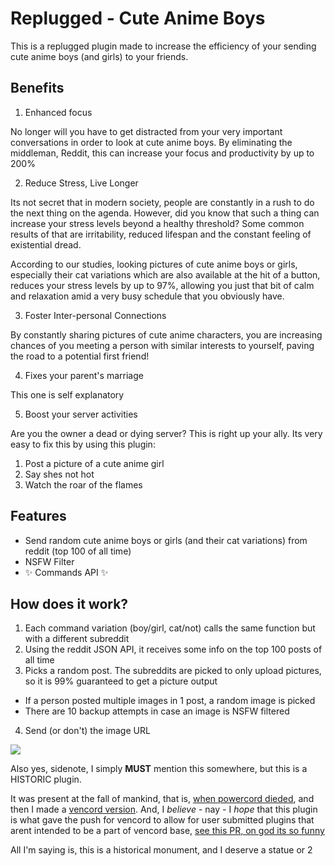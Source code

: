 # Replugged - Cute Anime Boys

This is a replugged plugin made to increase the efficiency of your sending cute anime boys (and girls) to your friends. 

## Benefits

1. Enhanced focus

No longer will you have to get distracted from your very important conversations in order to look at cute anime boys. By eliminating the middleman, Reddit, this can increase your focus and productivity by up to 200%

2. Reduce Stress, Live Longer

Its not secret that in modern society, people are constantly in a rush to do the next thing on the agenda. However, did you know that such a thing can increase your stress levels beyond a healthy threshold? Some common results of that are irritability, reduced lifespan and the constant feeling of existential dread.

According to our studies, looking pictures of cute anime boys or girls, especially their cat variations which are also available at the hit of a button, reduces your stress levels by up to 97%, allowing you just that bit of calm and relaxation amid a very busy schedule that you obviously have.

3. Foster Inter-personal Connections

By constantly sharing pictures of cute anime characters, you are increasing chances of you meeting a person with similar interests to yourself, paving the road to a potential first friend!

4. Fixes your parent's marriage

This one is self explanatory

5. Boost your server activities

Are you the owner a dead or dying server? This is right up your ally. Its very easy to fix this by using this plugin:
  1. Post a picture of a cute anime girl
  2. Say shes not hot
  3. Watch the roar of the flames

## Features

- Send random cute anime boys or girls (and their cat variations) from reddit (top 100 of all time)
- NSFW Filter
- :sparkles: Commands API :sparkles:

## How does it work?

1. Each command variation (boy/girl, cat/not) calls the same function but with a different subreddit
2. Using the reddit JSON API, it receives some info on the top 100 posts of all time
3. Picks a random post. The subreddits are picked to only upload pictures, so it is 99% guaranteed to get a picture output
  - If a person posted multiple images in 1 post, a random image is picked
  - There are 10 backup attempts in case an image is NSFW filtered
4. Send (or don't) the image URL

![](https://media.discordapp.net/attachments/735886276070342696/1152016731636772965/image.png)

Also yes, sidenote, I simply **MUST** mention this somewhere, but this is a HISTORIC plugin.

It was present at the fall of mankind, that is, [when powercord dieded](https://github.com/ShadiestGoat/cute-anime-boys-replugged), and then I made a [vencord version](https://github.com/ShadiestGoat/vencord-cuteanimeboys). And, I *believe* - nay - I *hope* that this plugin is what gave the push for vencord to allow for user submitted plugins that arent intended to be a part of vencord base, [see this PR, on god its so funny](https://github.com/Vendicated/Vencord/pull/108)

All I'm saying is, this is a historical monument, and I deserve a statue or 2
